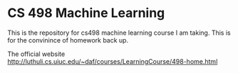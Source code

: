 CS 498 Machine Learning
=======================

This is the repository for cs498 machine learning course I am taking. This is for the convinince of homework back up.

The official website http://luthuli.cs.uiuc.edu/~daf/courses/LearningCourse/498-home.html
